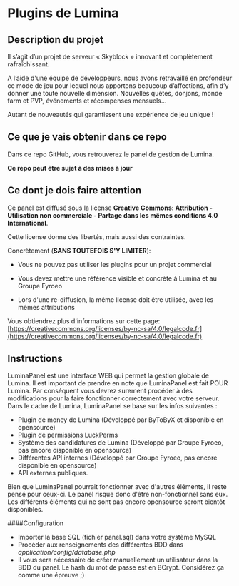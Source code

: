 
# Plugins de Lumina

  

## Description du projet

Il s’agit d’un projet de serveur « Skyblock » innovant et complètement rafraîchissant.

A l’aide d'une  équipe de développeurs, nous avons retravaillé en profondeur ce mode de jeu pour lequel nous apportons beaucoup d’affections, afin d’y donner une toute nouvelle dimension. Nouvelles quêtes, donjons, monde farm et PVP, événements et récompenses mensuels…

Autant de nouveautés qui garantissent une expérience de jeu unique !

  

## Ce que je vais obtenir dans ce repo

Dans ce repo GitHub, vous retrouverez le panel de gestion de Lumina.

****Ce repo peut être sujet à des mises à jour****

  

## Ce dont je dois faire attention

Ce panel est diffusé sous la license ****Creative Commons: Attribution - Utilisation non commerciale - Partage dans les mêmes conditions 4.0 International****.

Cette license donne des libertés, mais aussi des contraintes.

  

Concrètement (****SANS TOUTEFOIS S'Y LIMITER****):

  

- Vous ne pouvez pas utiliser les plugins pour un projet commercial

- Vous devez mettre une référence visible et concrète à Lumina et au Groupe Fyroeo

- Lors d'une re-diffusion, la même license doit être utilisée, avec les mêmes attributions

  

Vous obtiendrez plus d'informations sur cette page: [https://creativecommons.org/licenses/by-nc-sa/4.0/legalcode.fr](https://creativecommons.org/licenses/by-nc-sa/4.0/legalcode.fr)

  

## Instructions

  

LuminaPanel est une interface WEB qui permet la gestion globale de Lumina.
Il est important de prendre en note que LuminaPanel est fait POUR Lumina. Par conséquent vous devrez surement procéder à des modifications pour la faire fonctionner correctement avec votre serveur.
Dans le cadre de Lumina, LuminaPanel se base sur les infos suivantes :

- Plugin de money de Lumina (Développé par ByToByX et disponible en opensource)
- Plugin de permissions LuckPerms
- Système des candidatures de Lumina (Développé par Groupe Fyroeo, pas encore disponible en opensource)
- Différentes API internes (Développé par Groupe Fyroeo, pas encore disponible en opensource)
- API externes publiques.

Bien que LuminaPanel pourrait fonctionner avec d'autres éléments, il reste pensé pour ceux-ci. Le panel risque donc d'être non-fonctionnel sans eux.
Les différents éléments qui ne sont pas encore opensource seront bientôt disponibles.

####Configuration

- Importer la base SQL (fichier panel.sql) dans votre système MySQL
- Procéder aux renseignements des différentes BDD dans _application/config/database.php_
- Il vous sera nécessaire de créer manuellement un utilisateur dans la BDD du panel. Le hash du mot de passe est en BCrypt. Considérez ça comme une épreuve ;)

